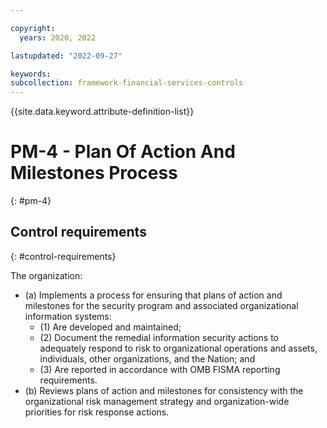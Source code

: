 ```yaml
---

copyright:
  years: 2020, 2022

lastupdated: "2022-09-27"

keywords: 
subcollection: framework-financial-services-controls
---
```


{{site.data.keyword.attribute-definition-list}}

         
# PM-4 - Plan Of Action And Milestones Process
{: #pm-4}

## Control requirements
{: #control-requirements}

The organization:

- (a) Implements a process for ensuring that plans of action and milestones for the security program and associated organizational information systems:
    - (1) Are developed and maintained;
    - (2) Document the remedial information security actions to adequately respond to risk to organizational operations and assets, individuals, other organizations, and the Nation; and
    - (3) Are reported in accordance with OMB FISMA reporting requirements.
- (b) Reviews plans of action and milestones for consistency with the organizational risk management strategy and organization-wide priorities for risk response actions.



